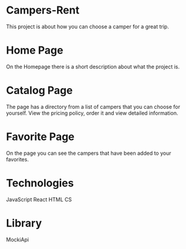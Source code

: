 # Сampers-Rent
This project is about how you can choose a camper for a great trip.

# Home Page
On the Homepage there is a short description about what the project is.

# Catalog Page
The page has a directory from a list of campers that you can choose for yourself. View the pricing policy, order it and view detailed information.

# Favorite Page
On the page you can see the campers that have been added to your favorites.

# Technologies

JavaScript
React
HTML
CS

# Library

MockiApi

